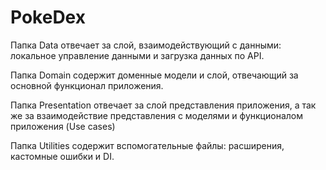 # PokeDex

Папка Data отвечает за слой, взаимодействующий с данными: локальное управление данными и загрузка данных по API.

Папка Domain содержит доменные модели и слой, отвечающий за основной функционал приложения.

Папка Presentation отвечает за слой представления приложения, а так же за взаимодействие представления с моделями и функционалом приложения (Use cases)

Папка Utilities содержит вспомогательные файлы: расширения, кастомные ошибки и DI. 

